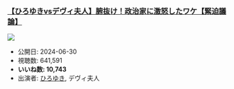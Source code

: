 ### [【ひろゆきvsデヴィ夫人】腑抜け！政治家に激怒したワケ【緊迫議論】](https://www.youtube.com/watch?v=HdeI6hcv7JA)
[![](https://img.youtube.com/vi/HdeI6hcv7JA/sddefault.jpg)](https://www.youtube.com/watch?v=HdeI6hcv7JA)
-   公開日: 2024-06-30
-   視聴数: 641,591
-   **いいね数: 10,743**
-   出演者: [ひろゆき](/rehacq_fan/people/ひろゆき "wikilink"), デヴィ夫人
